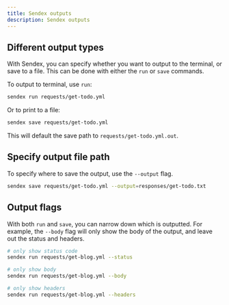 ```yaml
---
title: Sendex outputs
description: Sendex outputs
---
```


## Different output types

With Sendex, you can specify whether you want to output to the terminal, or save to a file. This can be done with either the `run` or `save` commands.

To output to terminal, use `run`:

```sh
sendex run requests/get-todo.yml
```

Or to print to a file:

```sh
sendex save requests/get-todo.yml
```

This will default the save path to `requests/get-todo.yml.out`.

## Specify output file path

To specify where to save the output, use the `--output` flag.

```sh
sendex save requests/get-todo.yml --output=responses/get-todo.txt
```

## Output flags

With both `run` and `save`, you can narrow down which is outputted. For example, the `--body` flag will only show the body of the output, and leave out the status and headers.

```sh
# only show status code
sendex run requests/get-blog.yml --status
```

```sh
# only show body
sendex run requests/get-blog.yml --body
```

```sh
# only show headers
sendex run requests/get-blog.yml --headers
```
